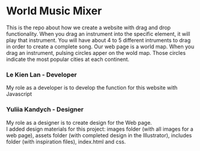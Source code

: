  # World Music Mixer
 
  This is the repo about how we create a website with drag and drop functionality. When you drag an instrument into the specific element, it will play that instrument. You will have about 4 to 5 different intruments to drag in order to create a complete song. Our web page is a world map. When you drag an instrument, pulsing circles apper on the wold map. Those circles indicate the most popular cities at each continent.

  
### Le Kien Lan - Developer 
My role as a developer is to develop the function for this website with Javascript

### Yuliia Kandych - Designer  
My role as a designer is to create design for the Web page.  
I added design materials for this project: images folder (with all images for a web page), assets folder (with completed design in the Illustrator), includes folder (with inspiration files), index.html and css.  



